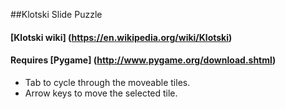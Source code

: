 ##Klotski Slide Puzzle

#### [Klotski wiki] (https://en.wikipedia.org/wiki/Klotski)

#### Requires [Pygame] (http://www.pygame.org/download.shtml)

* Tab to cycle through the moveable tiles.
* Arrow keys to move the selected tile.
